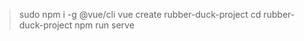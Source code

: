 
> sudo npm i -g @vue/cli
> vue create rubber-duck-project
> cd rubber-duck-project
> npm run serve

